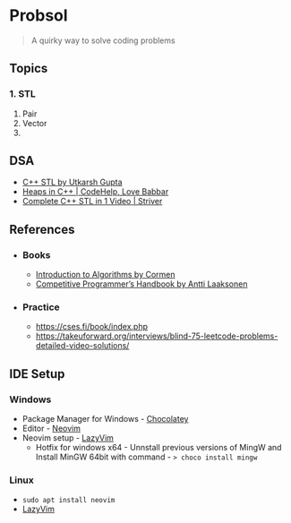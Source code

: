 # Probsol

> A quirky way to solve coding problems

## Topics

### 1. STL
1. Pair
2. Vector
3. 

## DSA
- [C++ STL by Utkarsh Gupta](https://www.youtube.com/watch?v=PZogbfU4X5E)
- [Heaps in C++ | CodeHelp, Love Babbar](https://www.youtube.com/watch?v=NKJnHewiGdc)
- [Complete C++ STL in 1 Video | Striver](https://youtu.be/RRVYpIET_RU?si=j_OVtFkJ9NYWyiP6)

## References

- ### Books

  - [Introduction to Algorithms by Cormen](books/Introduction_to_Algorithms_4th_Cormen.pdf)
  - [Competitive Programmer’s Handbook by Antti Laaksonen](https://cses.fi/book/book.pdf)

- ### Practice

  - https://cses.fi/book/index.php
  - https://takeuforward.org/interviews/blind-75-leetcode-problems-detailed-video-solutions/


## IDE Setup

### Windows

- Package Manager for Windows - [Chocolatey](https://chocolatey.org/)
- Editor - [Neovim](https://neovim.io/)
- Neovim setup - [LazyVim ](https://www.lazyvim.org/)
  - Hotfix for windows x64 - Unnstall previous versions of MingW and Install MinGW 64bit with command - `> choco install mingw`

### Linux
- `sudo apt install neovim`
- [LazyVim ](https://www.lazyvim.org/)
